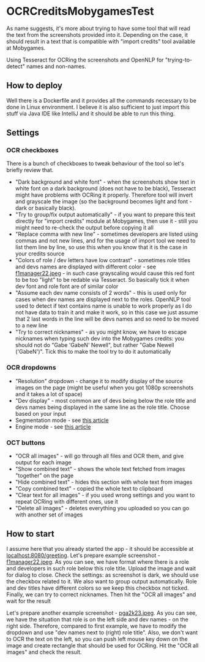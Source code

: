 # OCRCreditsMobygamesTest

As name suggests, it's more about trying to have some tool that will read the text from the screenshots provided into it. Depending on the case, it should result in a text that is compatible with "import credits" tool available at Mobygames.

Using Tesseract for OCRing the screenshots and OpenNLP for "trying-to-detect" names and non-names.

## How to deploy

Well there is a Dockerfile and it provides all the commands necessary to be done in Linux environment. I believe it is also sufficient to just import this stuff via Java IDE like IntelliJ and it should be able to run this thing. 

## Settings

### OCR checkboxes
There is a bunch of checkboxes to tweak behaviour of the tool so let's briefly review that.

- "Dark background and white font" - when the screenshots show text in white font on a dark background (does not have to be black), Tesseract might have problems with OCRing it properly. Therefore tool will invert and grayscale the image (so the background becomes light and font - dark or basically black). 
- "Try to group/fix output automatically" - if you want to prepare this text directly for "import credits" module at Mobygames, then use it - still you might need to re-check the output before copying it all
- "Replace comma with new line" - sometimes developers are listed using commas and not new lines, and for the usage of import tool we need to list them line by line, so use this when you know that it is the case in your credits source
- "Colors of role / dev letters have low contrast" - sometimes role titles and devs names are displayed with different color - see [f1manager22.jpeg](examples/f1manager22.jpeg) - in such case grayscaling would cause this red font to be too "light" to be redable via Tesseract. So basically tick it when dev font and role font are of similar color
- "Assume each dev name consists of 2 words" - this is used only for cases when dev names are displayed next to the roles. OpenNLP tool used to detect if text contains name is unable to work properly as I do not have data to train it and make it work, so in this case we just assume that 2 last words in the line will be devs names and so need to be moved to a new line
- "Try to correct nicknames" - as you might know, we have to escape nicknames when typing such dev into the Mobygames credits: you should not do "Gabe 'GabeN' Newell", but rather "Gabe Newell ('GabeN')". Tick this to make the tool try to do it automatically

### OCR dropdowns
- "Resolution" dropdown - change it to modify display of the source images on the page (might be useful when you got 1080p screenshots and it takes a lot of space)
- "Dev display" - most common are of devs being below the role title and devs names being displayed in the same line as the role title. Choose based on your input
- Segmentation mode - see [this article](https://pyimagesearch.com/2021/11/15/tesseract-page-segmentation-modes-psms-explained-how-to-improve-your-ocr-accuracy/)
- Engine mode - see [this article](https://ai-facets.org/tesseract-ocr-best-practices/)

### OCT buttons
- "OCR all images" - will go through all files and OCR them, and give output for each image
- "Show combined text" - shows the whole text fetched from images "together" on the page
- "Hide combined text" - hides this section with whole text from images
- "Copy combined text" - copied the whole text to clipboard
- "Clear text for all images" - if you used wrong settings and you want to repeat OCRing with different ones, use it
- "Delete all images" - deletes everything you uploaded so you can go with another set of images


## How to start

I assume here that you already started the app - it should be accessible at [localhost:8080/greeting](localhost:8080/greeting).
Let's prepare example screenshot - [f1manager22.jpeg](examples/f1manager22.jpeg). As you can see, we have format where there is a role and developers in such role below this role title. Upload the image and wait for dialog to close. Check the settings: as screenshot is dark, we should use the checkbox related to it. We also want to group output automatically. Role and dev titles have different colors so we keep this checkbox not ticked. Finally, we can try to correct nicknames. Then hit the "OCR all images" and wait for the result

Let's prepare another example screenshot - [pga2k23.jpeg](examples/pga2k23.jpeg). As you can see, we have the situation that role is on the left side and dev names - on the right side. Therefore, compared to first example, we have to modify the dropdown and use "dev names next to (right) role title". Also, we don't want to OCR the text on the left, so you can push left mouse key down on the image and create rectangle that should be used for OCRing. Hit the "OCR all images" and check the result.
